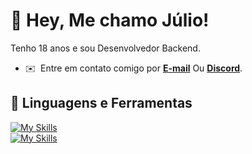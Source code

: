 # 👋 Hey, Me chamo Júlio!
Tenho 18 anos e sou Desenvolvedor Backend.

* ✉️  Entre em contato comigo por **[E-mail](mailto:juliodeveloper@hotmail.com)** Ou **[Discord](https://discord.com/users/885158216101687307)**.
  
## 🔨 Linguagens e Ferramentas
[![My Skills](https://skillicons.dev/icons?i=html,css,react,javascript,typescript,nodejs)](https://skillicons.dev)<br>
[![My Skills](https://skillicons.dev/icons?i=git,express,jest,vitest,mysql,postgresql,prisma,docker)](https://skillicons.dev)
